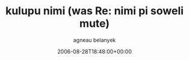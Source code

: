 ---
title: 'kulupu nimi (was Re: nimi pi soweli mute)'
posts: 7
hash: 't527'
author: 'agneau belanyek'
date: 2006-08-28T18:48:00+00:00
sources:
  - http://forums.tokipona.org/viewtopic.php%3Ft=527.html
---